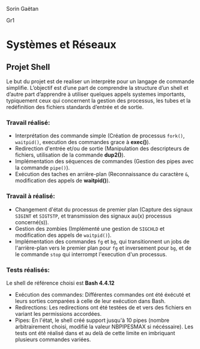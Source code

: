 Sorin Gaëtan

Gr1


# Systèmes et Réseaux

## Projet Shell

Le but du projet est de realiser un interprète pour un langage de commande simplifie. L’objectif est d’une part de comprendre la structure d’un shell et d’autre part d’apprendre à utiliser quelques appels systemes importants, typiquement ceux qui concernent la gestion des processus, les tubes et la redéfinition des fichiers standards d’entrée et de sortie.


### Travail réalisé:
- Interprétation des commande simple (Création de processus `fork()`, `waitpid()`, execution des commandes grace à **exec()**).
- Redirection d'entrée et/ou de sortie (Manipulation des descripteurs de fichiers, utilisation de la commande **dup2()**).
- Implémentation des séquences de commandes (Gestion des pipes avec la commande `pipe()`).
- Exécution des taches en arrière-plan (Reconnaissance du caractère `&`, modification des appels de **waitpid()**).

### Travail à réalisé:
- Changement d'état du processus de premier plan (Capture des signaux `SIGINT` et `SIGTSTP`, et transmission des signaux au(x) processus concerné(s)).
- Gestion des zombies (Implémenté une gestion de `SIGCHLD` et modification des appels de `waitpid()`).
- Implémentation des commandes `fg` et `bg`, qui transitionnent un jobs de l'arrière-plan vers le premier plan pour `fg` et inversement pour `bg`, et de le commande `stop` qui interrompt l'execution d'un processus.

### Tests réalisés:

Le shell de référence choisi est **Bash 4.4.12**

- Exécution des commandes: Différentes commandes ont été éxécuté et leurs sorties comparées à celle de leur exécution dans Bash.
- Redirections: Les redirections ont été testées de et vers des fichiers en variant les permissions accordées.
- Pipes: En l'état, le shell créé support jusqu'à 10 pipes (nombre arbitrairement choisi, modifié la valeur NBPIPESMAX si nécéssaire). Les tests ont été réalisé dans et au delà de cette limite en imbriquant plusieurs commandes variées.
